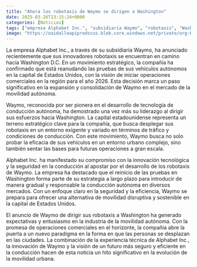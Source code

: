 ```yaml
---
title: "Ahora los robotaxis de Waymo se dirigen a Washington"
date: 2025-03-26T13:15:24+0000
categories: [Noticias]
tags: ["empresa Alphabet Inc.", "subsidiaria Waymo", "robotaxis", "Washington D.C.", "vehículos autónomos", "movilidad autónoma", "tecnología de conducción autónoma", "operaciones comerciales", "conducción autónoma", "robotaxis en Washington", "Alphabet Inc.", "desarrollo de"]
image: "https://oaidalleapiprodscus.blob.core.windows.net/private/org-HKmKxpuNw3Y88lm4EBrIPq0n/user-ZwiCXOggLL8ZNNKE2g7rXFmV/img-0t8CgsBeTDrU7bQ9GHp8SP8h.png?st=2025-03-26T12%3A15%3A24Z&se=2025-03-26T14%3A15%3A24Z&sp=r&sv=2024-08-04&sr=b&rscd=inline&rsct=image/png&skoid=d505667d-d6c1-4a0a-bac7-5c84a87759f8&sktid=a48cca56-e6da-484e-a814-9c849652bcb3&skt=2025-03-25T23%3A56%3A40Z&ske=2025-03-26T23%3A56%3A40Z&sks=b&skv=2024-08-04&sig=w46N5wbN%2BXHT96p90aenRLJjd2HdOwjbJuFVY0Ax5u4%3D"
---
```


La empresa Alphabet Inc., a través de su subsidiaria Waymo, ha anunciado recientemente que sus innovadores robotaxis se encuentran en camino hacia Washington D.C. En un movimiento estratégico, la compañía ha confirmado que está reanudando las pruebas de sus vehículos autónomos en la capital de Estados Unidos, con la visión de iniciar operaciones comerciales en la región para el año 2026. Esta decisión marca un paso significativo en la expansión y consolidación de Waymo en el mercado de la movilidad autónoma.

Waymo, reconocida por ser pionera en el desarrollo de tecnología de conducción autónoma, ha demostrado una vez más su liderazgo al dirigir sus esfuerzos hacia Washington. La capital estadounidense representa un terreno estratégico clave para la compañía, que busca desplegar sus robotaxis en un entorno exigente y variado en términos de tráfico y condiciones de conducción. Con este movimiento, Waymo busca no solo probar la eficacia de sus vehículos en un entorno urbano complejo, sino también sentar las bases para futuras operaciones a gran escala.

Alphabet Inc. ha manifestado su compromiso con la innovación tecnológica y la seguridad en la conducción al apostar por el desarrollo de los robotaxis de Waymo. La empresa ha destacado que el reinicio de las pruebas en Washington forma parte de su estrategia a largo plazo para introducir de manera gradual y responsable la conducción autónoma en diversos mercados. Con un enfoque claro en la seguridad y la eficiencia, Waymo se prepara para ofrecer una alternativa de movilidad disruptiva y sostenible en la capital de Estados Unidos.

El anuncio de Waymo de dirigir sus robotaxis a Washington ha generado expectativas y entusiasmo en la industria de la movilidad autónoma. Con la promesa de operaciones comerciales en el horizonte, la compañía abre la puerta a un nuevo paradigma en la forma en que las personas se desplazan en las ciudades. La combinación de la experiencia técnica de Alphabet Inc., la innovación de Waymo y la visión de un futuro más seguro y eficiente en la conducción hacen de esta noticia un hito significativo en la evolución de la movilidad urbana.
    
